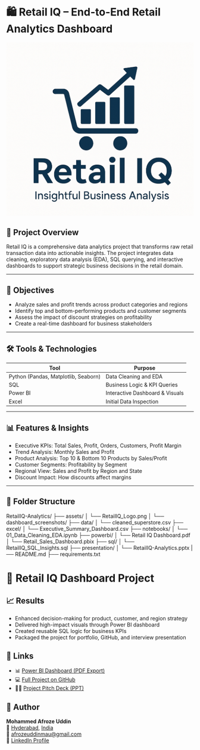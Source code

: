 # 🛍️ Retail IQ – End-to-End Retail Analytics Dashboard

![Retail IQ Logo](assets/LOGO.png)

## 📌 Project Overview

Retail IQ is a comprehensive data analytics project that transforms raw retail transaction data into actionable insights. The project integrates data cleaning, exploratory data analysis (EDA), SQL querying, and interactive dashboards to support strategic business decisions in the retail domain.

---

## 🎯 Objectives

- Analyze sales and profit trends across product categories and regions
- Identify top and bottom-performing products and customer segments
- Assess the impact of discount strategies on profitability
- Create a real-time dashboard for business stakeholders

---

## 🛠️ Tools & Technologies

| Tool        | Purpose                        |
|-------------|--------------------------------|
| Python (Pandas, Matplotlib, Seaborn) | Data Cleaning and EDA |
| SQL         | Business Logic & KPI Queries   |
| Power BI    | Interactive Dashboard & Visuals |
| Excel       | Initial Data Inspection        |

---

## 📊 Features & Insights

- Executive KPIs: Total Sales, Profit, Orders, Customers, Profit Margin
- Trend Analysis: Monthly Sales and Profit
- Product Analysis: Top 10 & Bottom 10 Products by Sales/Profit
- Customer Segments: Profitability by Segment
- Regional View: Sales and Profit by Region and State
- Discount Impact: How discounts affect margins

---

## 📁 Folder Structure

RetailIQ-Analytics/
├── assets/
│ └── RetailIQ_Logo.png
│ └── dashboard_screenshots/
├── data/
│ └── cleaned_superstore.csv
├── excel/
│ └── Executive_Summary_Dashboard.csv
├── notebooks/
│ └── 01_Data_Cleaning_EDA.ipynb
├── powerbi/
│ └── Retail IQ Dashboard.pdf
│ └── Retail_Sales_Dashboard.pbix
├── sql/
│ └── RetailIQ_SQL_Insights.sql
├── presentation/
│ └── RetailIQ-Analytics.pptx
|── README.md
├── requirements.txt

# 🚀 Retail IQ Dashboard Project

## 📈 Results

- Enhanced decision-making for product, customer, and region strategy  
- Delivered high-impact visuals through Power BI dashboard  
- Created reusable SQL logic for business KPIs  
- Packaged the project for portfolio, GitHub, and interview presentation  

## 📎 Links

- 📊 [Power BI Dashboard (PDF Export)](powerbi/Retail%20IQ%20Dashboard.pdf)  
- 💻 [Full Project on GitHub]()  
- 👨‍💼 [Project Pitch Deck (PPT)](presentation/RetailIQ-Analytics.pptx)  

## 👤 Author

**Mohammed Afroze Uddin**  
📍 [Hyderabad](w), [India](w)  
📧 afrozeuddinmau@gmail.com  
🔗 [LinkedIn Profile](https://www.linkedin.com/in/mohammed-afroze-uddin/)
